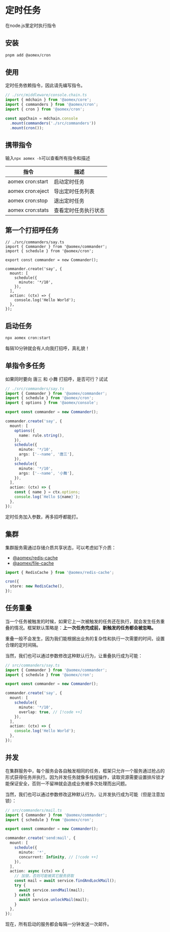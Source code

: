 # 定时任务

在node.js里定时执行指令

## 安装

```bash
pnpm add @aomex/cron
```

## 使用

定时任务依赖指令，因此请先编写指令。

```typescript
// ./src/middleware/console.chain.ts
import { mdchain } from '@aomex/core';
import { commanders } from '@aomex/cron';
import { cron } from '@aomex/cron';

const appChain = mdchain.console
  .mount(commanders('./src/commanders'))
  .mount(cron());
```

## 携带指令

输入`npx aomex -h`可以查看所有指令和描述

| 指令             | 描述                 |
| ---------------- | -------------------- |
| aomex cron:start | 启动定时任务         |
| aomex cron:eject | 导出定时任务列表     |
| aomex cron:stop  | 退出定时任务         |
| aomex cron:stats | 查看定时任务执行状态 |

## 第一个打招呼任务

```typescript{9-11}
// ./src/commanders/say.ts
import { Commander } from '@aomex/commander';
import { schedule } from '@aomex/cron';

export const commander = new Commander();

commander.create('say', {
  mount: [
    schedule({
      minute: '*/10',
    }),
  ],
  action: (ctx) => {
    console.log('Hello World');
  },
});
```

## 启动任务

```bash
npx aomex cron:start
```

每隔10分钟就会有人向我打招呼，真礼貌！

## 单指令多任务

如果同时要向 唐三 和 小舞 打招呼，是否可行？试试

```typescript
// ./src/commanders/say.ts
import { Commander } from '@aomex/commander';
import { schedule } from '@aomex/cron';
import { options } from '@aomex/console';

export const commander = new Commander();

commander.create('say', {
  mount: [
    options({
      name: rule.string(),
    }),
    schedule({
      minute: '*/10',
      args: ['--name', '唐三'],
    }),
    schedule({
      minute: '*/10',
      args: ['--name', '小舞'],
    }),
  ],
  action: (ctx) => {
    const { name } = ctx.options;
    console.log(`Hello ${name}`);
  },
});
```

定时任务加入参数，再多招呼都能打。

## 集群

集群服务需通过存储介质共享状态，可以考虑如下介质：

- [@aomex/redis-cache](https://www.npmjs.com/package/@aomex/redis-cache)
- [@aomex/file-cache](https://www.npmjs.com/package/@aomex/file-cache)

```typescript
import { RedisCache } from '@aomex/redis-cache';

cron({
  store: new RedisCache(),
});
```

## 任务重叠

当一个任务被触发的时候，如果它上一次被触发的任务还在执行，就会发生任务重叠的情况。框架默认策略是：**上一次任务完成前，新触发的任务都会被忽略。**

重叠一般不会发生，因为我们能根据出业务的复杂性和执行一次需要的时间，设置合理的定时间隔。

当然，我们也可以通过参数修改这种默认行为，让重叠执行成为可能：

```typescript
// src/commanders/say.ts
import { Commander } from '@aomex/commander';
import { schedule } from '@aomex/cron';

export const commander = new Commander();

commander.create('say', {
  mount: [
    schedule({
      minute: '*/10',
      overlap: true, // [!code ++]
    }),
  ],
  action: (ctx) => {
    console.log('Hello World');
  },
});
```

## 并发

在集群服务中，每个服务会各自触发相同的任务，框架只允许一个服务通过抢占的形式获得任务并执行。因为并发任务就像多线程操作，读取资源需要设置排斥锁才能保证安全，否则一不留神就会造成业务被多次处理而出问题。

当然，我们也可以通过参数修改这种默认行为，让并发执行成为可能（但是注意加锁）：

```typescript
// src/commanders/mail.ts
import { Commander } from '@aomex/commander';
import { schedule } from '@aomex/cron';

export const commander = new Commander();

commander.create('send:mail', {
  mount: [
    schedule({
      minute: '*',
      concurrent: Infinity, // [!code ++]
    }),
  ],
  action: async (ctx) => {
    // 加锁，否则可能被其它服务获取
    const mail = await service.findAndLockMail();
    try {
      await service.sendMail(mail);
    } catch {
      await service.unlockMail(mail);
    }
  },
});
```

现在，所有启动的服务都会每隔一分钟发送一次邮件。
